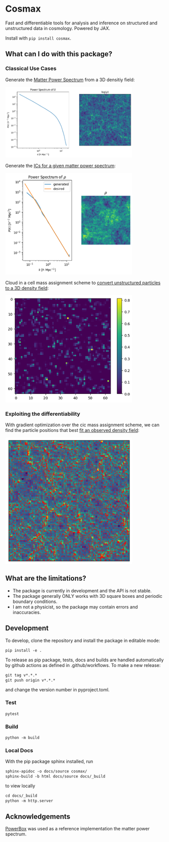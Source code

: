 # Cosmax

Fast and differentiable tools for analysis and inference on structured and unstructured data in cosmology. Powered by JAX. 

Install with `pip install cosmax`.

## What can I do with this package?

### Classical Use Cases

Generate the [Matter Power Spectrum](examples/power_spectrum.ipynb) from a 3D densitiy field:

<img src="data/power.png" alt="drawing" width="400"/>

Generate the [ICs for a given matter power spectrum](examples/generate_ic.ipynb):

<img src="data/ic.png" alt="drawing" width="400"/>

Cloud in a cell mass assignment scheme to [convert unstructured particles to a 3D density field](examples/cic.ipynb):

<img src="data/cic.png" alt="drawing" width="400"/>

### Exploiting the differentiability

With gradient optimization over the cic mass assignment scheme, we can find the particle positions that best [fit an observed density field](examples/fit.ipynb):

<img src="data/fit.png" alt="drawing" width="400"/>

## What are the limitations?

- The package is currently in development and the API is not stable.
- The package generally ONLY works with 3D square boxes and periodic boundary conditions.
- I am not a physicist, so the package may contain errors and inaccuracies.

## Development

To develop, clone the repository and install the package in editable mode:

```
pip install -e .
```

To release as pip package, tests, docs and builds are handled automatically by github actions as defined in
.github/workflows. To make a new release:

```
git tag v*.*.*
git push origin v*.*.*
```
and change the version number in pyproject.toml.

### Test

```
pytest
```

### Build 

```
python -m build
```

### Local Docs

With the pip package sphinx installed, run

```
sphinx-apidoc -o docs/source cosmax/
sphinx-build -b html docs/source docs/_build
```

to view locally

```
cd docs/_build
python -m http.server
```

## Acknowledgements

[PowerBox](https://powerbox.readthedocs.io/en/latest/) was used as a reference implementation the matter power spectrum.
